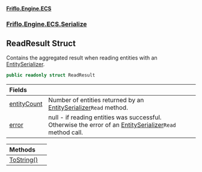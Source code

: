 #### [Friflo.Engine.ECS](index.md 'index')
### [Friflo.Engine.ECS.Serialize](Friflo.Engine.ECS.Serialize.md 'Friflo.Engine.ECS.Serialize')

## ReadResult Struct

Contains the aggregated result when reading entities with an [EntitySerializer](EntitySerializer.md 'Friflo.Engine.ECS.Serialize.EntitySerializer').

```csharp
public readonly struct ReadResult
```

| Fields | |
| :--- | :--- |
| [entityCount](ReadResult.entityCount.md 'Friflo.Engine.ECS.Serialize.ReadResult.entityCount') | Number of entities returned by an [EntitySerializer](EntitySerializer.md 'Friflo.Engine.ECS.Serialize.EntitySerializer')`Read` method. |
| [error](ReadResult.error.md 'Friflo.Engine.ECS.Serialize.ReadResult.error') | null - if reading entities was successful.<br/> Otherwise the error of an [EntitySerializer](EntitySerializer.md 'Friflo.Engine.ECS.Serialize.EntitySerializer')`Read` method call. |

| Methods | |
| :--- | :--- |
| [ToString()](ReadResult.ToString().md 'Friflo.Engine.ECS.Serialize.ReadResult.ToString()') | |
